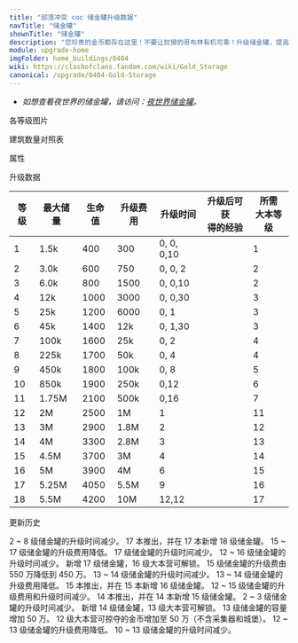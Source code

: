 ```yaml
---
title: "部落冲突 coc 储金罐升级数据"
navTitle: "储金罐"
shownTitle: "储金罐"
description: "您珍贵的金币都存在这里！不要让狡猾的哥布林有机可乘！升级储金罐，提高它们的容量和抗打击能力。"
module: upgrade-home
imgFolder: home_buildings/0404
wiki: https://clashofclans.fandom.com/wiki/Gold_Storage
canonical: /upgrade/0404-Gold-Storage
---
```


- *如想查看夜世界的储金罐，请访问：[夜世界储金罐](/upgrade/1203-Gold-Storage)。*

<UnitInfo :folder="$frontmatter.imgFolder" imgSrc="Gold_Storage18.png" :imgAlt="$frontmatter.navTitle" :description="$frontmatter.description" :isSmallImg="true" />

<SmallTitle>各等级图片</SmallTitle>

<Panel>
    <UnitImgGroup :folder="$frontmatter.imgFolder">
        <UnitImg imgTitle="1 级" imgSrc="Gold_Storage1.png" />
        <UnitImg imgTitle="2 级" imgSrc="Gold_Storage2.png" />
        <UnitImg imgTitle="3 级" imgSrc="Gold_Storage3.png" />
        <UnitImg imgTitle="4 级" imgSrc="Gold_Storage4.png" />
        <UnitImg imgTitle="5 级" imgSrc="Gold_Storage5.png" />
        <UnitImg imgTitle="6 级" imgSrc="Gold_Storage6.png" />
        <UnitImg imgTitle="7 级" imgSrc="Gold_Storage7.png" />
        <UnitImg imgTitle="8 级" imgSrc="Gold_Storage8.png" />
        <UnitImg imgTitle="9 级" imgSrc="Gold_Storage9.png" />
        <UnitImg imgTitle="10 级" imgSrc="Gold_Storage10.png" />
        <UnitImg imgTitle="11 级" imgSrc="Gold_Storage11.png" />
        <UnitImg imgTitle="12 级" imgSrc="Gold_Storage12.png" />
        <UnitImg imgTitle="13 级" imgSrc="Gold_Storage13.png" />
        <UnitImg imgTitle="14 级" imgSrc="Gold_Storage14.png" />
        <UnitImg imgTitle="15 级" imgSrc="Gold_Storage15.png" />
        <UnitImg imgTitle="16 级" imgSrc="Gold_Storage16.png" />
        <UnitImg imgTitle="17 级" imgSrc="Gold_Storage17.png" />
        <UnitImg imgTitle="18 级" imgSrc="Gold_Storage18.png" />
    </UnitImgGroup>
</Panel>

<SmallTitle>建筑数量对照表</SmallTitle>

<BuildingNum>
    <BuildingNumRow title="大本等级" num="1 - 2, 3 - 7, 8, 9 - 17" />
    <BuildingNumRow title="建筑数量" num="    1,     2, 3,      4" />
</BuildingNum>

<SmallTitle>属性</SmallTitle>

<UnitProperties>
    <UnitProperty pKey="占地面积" pValue="3×3" />
    <UnitProperty pKey="判定面积" pValue="2×2" :isJudgeSquare="true" />
    <UnitProperty pKey="掠夺比例" pValue="点击查看" />
</UnitProperties>

<SmallTitle>升级数据</SmallTitle>

<script setup>
const tableExtraInfo = [
    {
        "column": 1,
        "type": "number",
        "icon": "Gold",
        "noGoldPass": true
    },
    {
        "column": 3,
        "type": "cost",
        "gpClass": "building",
        "icon": "Elixir"
    },
    {
        "column": 4,
        "type": "time",
        "gpClass": "building"
    },
    {
        "column": 5,
        "type": "exp",
        "icon": "Exp"
    }
];
</script>

<UnitTable :tableExtraInfo="tableExtraInfo">

| 等级 | 最大储量 | 生命值 | 升级费用 |   升级时间   | 升级后可获<br>得的经验 | 所需<br>大本等级 |
| ---- |  ----   |  ---- |    ---   |     ---     |         ---          |       ---       |
|   1  |   1.5k  |   400 |    300   |  0, 0, 0,10 |                      |         1       |
|   2  |   3.0k  |   600 |    750   |  0, 0, 2    |                      |         2       |
|   3  |   6.0k  |   800 |   1500   |  0, 0,10    |                      |         2       |
|   4  |    12k  |  1000 |   3000   |  0, 0,30    |                      |         3       |
|   5  |    25k  |  1200 |   6000   |  0, 1       |                      |         3       |
|   6  |    45k  |  1400 |    12k   |  0, 1,30    |                      |         3       |
|   7  |   100k  |  1600 |    25k   |  0, 2       |                      |         4       |
|   8  |   225k  |  1700 |    50k   |  0, 4       |                      |         4       |
|   9  |   450k  |  1800 |   100k   |  0, 8       |                      |         5       |
|  10  |   850k  |  1900 |   250k   |  0,12       |                      |         6       |
|  11  |  1.75M  |  2100 |   500k   |  0,16       |                      |         7       |
|  12  |     2M  |  2500 |     1M   |  1          |                      |        11       |
|  13  |     3M  |  2900 |   1.8M   |  2          |                      |        12       |
|  14  |     4M  |  3300 |   2.8M   |  3          |                      |        13       |
|  15  |   4.5M  |  3700 |     3M   |  4          |                      |        14       |
|  16  |     5M  |  3900 |     4M   |  6          |                      |        15       |
|  17  |  5.25M  |  4050 |   5.5M   |  9          |                      |        16       |
|  18  |   5.5M  |  4200 |    10M   | 12,12       |                      |        17       |
</UnitTable>

<SmallTitle>更新历史</SmallTitle>

<Timeline>
    <TimelineItem date="2025/02/10">
        <TimelineRow>2 ~ 8 级储金罐的升级时间减少。</TimelineRow>
    </TimelineItem>
    <TimelineItem date="2024/11/25">
        <TimelineRow>17 本推出，并在 17 本新增 18 级储金罐。</TimelineRow>
        <TimelineRow>15 ~ 17 级储金罐的升级费用降低。</TimelineRow>
        <TimelineRow>17 级储金罐的升级时间减少。</TimelineRow>
    </TimelineItem>
    <TimelineItem date="2024/06/18">
        <TimelineRow>12 ~ 16 级储金罐的升级时间减少。</TimelineRow>
    </TimelineItem>
    <TimelineItem date="2023/12/12">
        <TimelineRow>新增 17 级储金罐，16 级大本营可解锁。</TimelineRow>
        <TimelineRow>15 级储金罐的升级费由 550 万降低到 450 万。</TimelineRow>
    </TimelineItem>
    <TimelineItem date="2023/06/12">
        <TimelineRow>13 ~ 14 级储金罐的升级时间减少。</TimelineRow>
        <TimelineRow>13 ~ 14 级储金罐的升级费用降低。</TimelineRow>
    </TimelineItem>
    <TimelineItem date="2022/10/10">
        <TimelineRow>15 本推出，并在 15 本新增 16 级储金罐。</TimelineRow>
        <TimelineRow>12 ~ 15 级储金罐的升级费用和升级时间减少。</TimelineRow>
    </TimelineItem>
    <TimelineItem date="2021/04/12">
        <TimelineRow>14 本推出，并在 14 本新增 15 级储金罐。</TimelineRow>
        <TimelineRow>2 ~ 3 级储金罐的升级时间减少。</TimelineRow>
    </TimelineItem>
    <TimelineItem date="2019/12/09">
        <TimelineRow>新增 14 级储金罐，13 级大本营可解锁。</TimelineRow>
        <TimelineRow>13 级储金罐的容量增加 50 万。</TimelineRow>
        <TimelineRow>12 级大本营可掠夺的金币增加至 50 万（不含采集器和城堡）。</TimelineRow>
    </TimelineItem>
        <TimelineItem date="2019/04/02">
        <TimelineRow>12 ~ 13 级储金罐的升级费用降低。</TimelineRow>
        <TimelineRow>10 ~ 13 级储金罐的升级时间减少。</TimelineRow>
    </TimelineItem>
    <TimelineItem :historyBottom="true" />
</Timeline>